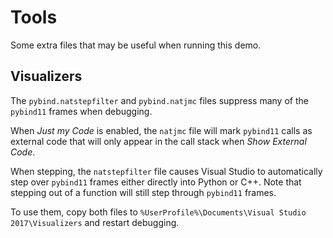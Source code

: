 # Tools

Some extra files that may be useful when running this demo.

## Visualizers

The `pybind.natstepfilter` and `pybind.natjmc` files suppress many of the `pybind11` frames when debugging.

When *Just my Code* is enabled, the `natjmc` file will mark `pybind11` calls as external code that will only appear in the call stack when *Show External Code*.

When stepping, the `natstepfilter` file causes Visual Studio to automatically step over `pybind11` frames either directly into Python or C++. Note that stepping out of a function will still step through `pybind11` frames.

To use them, copy both files to `%UserProfile%\Documents\Visual Studio 2017\Visualizers` and restart debugging.
